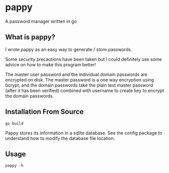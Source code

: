 # pappy
A password manager written in go

## What is pappy?
I wrote pappy as an easy way to generate / store passwords.

Some security precautions have been taken but I could definitely use some advice on how to make
this program better!

The master user password and the  individual domain passwords are encrypted on disk.
The master password is a one way encryption using bcrypt, and the domain passwords take
the plain text master password (after it has been verified) combined with username to create key to encrypt the
domain passwords.

## Installation From Source
```
go build
```

Pappy stores its information in a sqlite database.  See the config package to understand
how to modify the database file location.

## Usage
```
pappy -h
```
